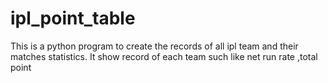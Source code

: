 # ipl_point_table
This is a python program to create the records of all ipl team and their matches statistics. It show record of each team such like net run rate ,total point
